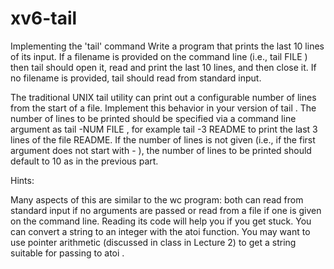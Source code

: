 # xv6-tail
Implementing the 'tail' command
Write a program that prints the last 10 lines of its input. If a filename is provided on the command line (i.e., tail FILE ) then tail should open it, read and print the last 10 lines, and then close it. If no filename is provided, tail should read from standard input.

The traditional UNIX tail utility can print out a configurable number of lines from the start of a file. Implement this behavior in your version of tail . The number of lines to be printed should be specified via a command line argument as tail -NUM FILE , for example tail -3 README to print the last 3 lines of the file README. If the number of lines is not given (i.e., if the first argument does not start with - ), the number of lines to be printed should default to 10 as in the previous part.

Hints:

Many aspects of this are similar to the wc program: both can read from standard input if no arguments are passed or read from a file if one is given on the command line. Reading its code will help you if you get stuck.
You can convert a string to an integer with the atoi function.
You may want to use pointer arithmetic (discussed in class in Lecture 2) to get a string suitable for passing to atoi .
